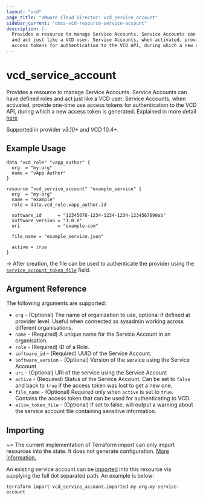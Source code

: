 ```yaml
---
layout: "vcd"
page_title: "VMware Cloud Director: vcd_service_account"
sidebar_current: "docs-vcd-resource-service-account"
description: |-
  Provides a resource to manage Service Accounts. Service Accounts can have defined roles
  and act just like a VCD user. Service Accounts, when activated, provide one-time use
  access tokens for authentication to the VCD API, during which a new access token is generated.
---
```


# vcd\_service\_account 

Provides a resource to manage Service Accounts. Service Accounts can have defined roles
and act just like a VCD user. Service Accounts, when activated, provide one-time use
access tokens for authentication to the VCD API, during which a new access token is generated.
Explained in more detail [here][service-accounts]

Supported in provider *v3.10+* and VCD 10.4+.

## Example Usage 

```hcl
data "vcd_role" "vapp_author" {
  org  = "my-org"
  name = "vApp Author"
}

resource "vcd_service_account" "example_service" {
  org  = "my-org"
  name = "example"
  role = data.vcd_role.vapp_author.id

  software_id      = "12345678-1234-1234-1234-1234567890ab"
  software_version = "1.0.0"
  uri              = "example.com"

  file_name = "example_service.json"

  active = true
}
```

-> After creation, the file can be used to authenticate the provider using the [`service_account_token_file`][provider-service-account-token-file] field.

## Argument Reference

The following arguments are supported:

* `org` - (Optional) The name of organization to use, optional if defined at provider level. Useful
  when connected as sysadmin working across different organisations.
* `name` - (Required) A unique name for the Service Account in an organisation.
* `role` - (Required) ID of a Role.
* `software_id` - (Required) UUID of the Service Account.
* `software_version` - (Optional) Version of the service using the Service Account
* `uri` - (Optional) URI of the service using the Service Account
* `active` - (Required) Status of the Service Account. Can be set to `false` and back to `true` if
  the access token was lost to get a new one.
* `file_name` - (Optional) Required only when `active` is set to `true`. Contains the access token
  that can be used for authenticating to VCD.
* `allow_token_file` - (Optional) If set to false, will output a warning about the service account file
  containing sensitive information.

## Importing

~> The current implementation of Terraform import can only import resources into the state.
It does not generate configuration. [More information.][docs-import]

An existing service account can be [imported][docs-import] into this resource via supplying
the full dot separated path. An example is below:

```
terraform import vcd_service_account.imported my-org.my-service-account 
```

[service-accounts]: https://blogs.vmware.com/cloudprovider/2022/07/cloud-director-service-accounts.html
[docs-import]: https://www.terraform.io/docs/import/
[provider-service-account-token-file]: /providers/vmware/vcd/latest/docs#service_account_token_file
